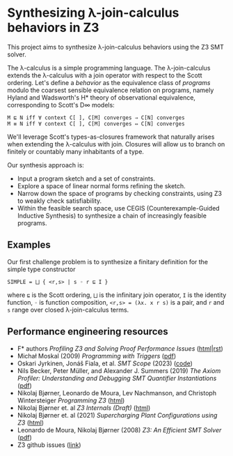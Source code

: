 # Synthesizing λ-join-calculus behaviors in Z3

This project aims to synthesize λ-join-calculus behaviors using the Z3 SMT solver.

The λ-calculus is a simple programming language.
The λ-join-calculus extends the λ-calculus with a join operator with respect to the Scott ordering.
Let's define a _behavior_ as the equivalence class of _programs_ modulo the coarsest sensible equivalence relation on programs, namely Hyland and Wadsworth's H* theory of
observational equivalence, corresponding to Scott's D∞ models:
```
M ⊑ N iff ∀ context C[ ], C[M] converges ⇒ C[N] converges
M ≡ N iff ∀ context C[ ], C[M] converges ⇔ C[N] converges 
```

We'll leverage Scott's types-as-closures framework that naturally arises when
extending the λ-calculus with join.
Closures will allow us to branch on finitely or countably many inhabitants of a type.

Our synthesis approach is:
- Input a program sketch and a set of constraints.
- Explore a space of linear normal forms refining the sketch.
- Narrow down the space of programs by checking constraints, using Z3 to weakly
  check satisfiability.
- Within the feasible search space, use CEGIS (Counterexample-Guided Inductive
  Synthesis) to synthesize a chain of increasingly feasible programs.

## Examples

Our first challenge problem is to synthesize a finitary definition for the
simple type constructor
```
SIMPLE = ⨆ { <r,s> | s ◦ r ⊑ I }
```
where `⊑` is the Scott ordering, `⨆` is the infinitary join operator, `I` is the
identity function, `◦` is function composition, `<r,s> = (λx. x r s)` is a pair,
and `r` and `s` range over closed λ-join-calculus terms.

## Performance engineering resources

- F* authors _Profiling Z3 and Solving Proof Performance Issues_ ([html](https://fstar-lang.org/tutorial/book/under_the_hood/uth_smt.html#profiling-z3-and-solving-proof-performance-issues)|[rst](https://github.com/FStarLang/PoP-in-FStar/tree/main/book/under_the_hood))
- Michał Moskal (2009) _Programming with Triggers_ ([pdf](https://mmoskal.github.io/pdf/prtrig.pdf))
- Oskari Jyrkinen, Jonáš Fiala, et al. _SMT Scope_ (2023) ([code](https://github.com/viperproject/smt-scope))
- Nils Becker, Peter Müller, and Alexander J. Summers (2019) _The Axiom Profiler: Understanding and Debugging SMT Quantifier Instantiations_ ([pdf](https://pm.inf.ethz.ch/publications/BeckerMuellerSummers19.pdf))
- Nikolaj Bjørner, Leonardo de Moura, Lev Nachmanson, and Christoph Wintersteiger _Programming Z3_ ([html](https://z3prover.github.io/papers/programmingz3.html))
- Nikolaj Bjørner et. al _Z3 Internals (Draft)_ ([html](https://z3prover.github.io/papers/z3internals.html))
- Nikolaj Bjørner et. al (2021) _Supercharging Plant Configurations using Z3_ ([html](https://z3prover.github.io/papers/Supercharging.html))
- Leonardo de Moura, Nikolaj Bjørner (2008) _Z3: An Efficient SMT Solver_ ([pdf](https://link.springer.com/content/pdf/10.1007/978-3-540-78800-3_24.pdf))
- Z3 github issues ([link](https://github.com/Z3Prover/z3/issues?q=performance))